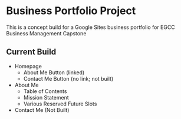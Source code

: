 # Business Portfolio Project

This is a concept build for a Google Sites business portfolio for EGCC Business Management Capstone

## Current Build

- Homepage
  - About Me Button (linked)
  - Contact Me Button (no link; not built)
- About Me
  - Table of Contents
  - Mission Statement
  - Various Reserved Future Slots
- Contact Me (Not Built)
